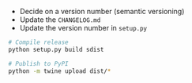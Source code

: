 * Decide on a version number (semantic versioning)
* Update the `CHANGELOG.md`
* Update the version number in `setup.py`

```bash
# Compile release
python setup.py build sdist

# Publish to PyPI
python -m twine upload dist/*
```
